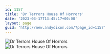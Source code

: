 ```yaml
---
id: 1157
title: 'Dr Terrors House Of Horrors'
date: '2023-03-17T13:45:17+00:00'
layout: page
guid: 'http://new.andydixon.com/?page_id=1157'
---
```


![Dr Terrors House Of Horrors](https://i0.wp.com/assets.g8x2.ldn.idrivee2-23.com/posters/Dr%20Terrors%20House%20Of%20Horrors%2001.jpg?w=1200&ssl=1 "Dr Terrors House Of Horrors")  
![Dr Terrors House Of Horrors](https://i0.wp.com/assets.g8x2.ldn.idrivee2-23.com/posters/Dr%20Terrors%20House%20Of%20Horrors%2002.jpg?w=1200&ssl=1 "Dr Terrors House Of Horrors")